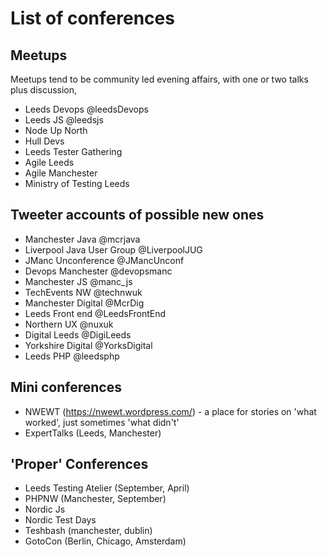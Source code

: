 # List of conferences

## Meetups

Meetups tend to be community led evening affairs, with one or two talks plus discussion,

* Leeds Devops @leedsDevops
* Leeds JS @leedsjs
* Node Up North
* Hull Devs
* Leeds Tester Gathering
* Agile Leeds
* Agile Manchester
* Ministry of Testing Leeds

## Tweeter accounts of possible new ones

* Manchester Java @mcrjava
* Liverpool Java User Group @LiverpoolJUG
* JManc Unconference @JMancUnconf
* Devops Manchester @devopsmanc
* Manchester JS @manc_js
* TechEvents NW @technwuk
* Manchester Digital @McrDig
* Leeds Front end @LeedsFrontEnd
* Northern UX @nuxuk
* Digital Leeds @DigiLeeds
* Yorkshire Digital @YorksDigital
* Leeds PHP @leedsphp

## Mini conferences

* NWEWT (https://nwewt.wordpress.com/) - a place for stories on 'what worked', just sometimes 'what didn't'
* ExpertTalks (Leeds, Manchester)

## 'Proper' Conferences

* Leeds Testing Atelier  (September, April)
* PHPNW (Manchester, September)
* Nordic Js
* Nordic Test Days
* Teshbash (manchester, dublin)
* GotoCon (Berlin, Chicago, Amsterdam)
